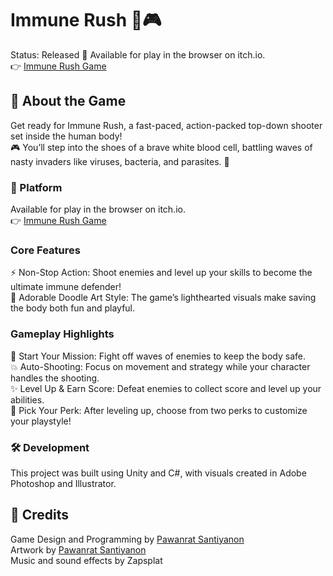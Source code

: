 # Immune Rush 🦠🎮
Status: Released 🎊
Available for play in the browser on itch.io. <br/>
👉 [Immune Rush Game](https://pawanratsantiyanon.itch.io/immune-rush)

## 🌟 About the Game
Get ready for Immune Rush, a fast-paced, action-packed top-down shooter set inside the human body! <br/>
🎮 You’ll step into the shoes of a brave white blood cell, battling waves of nasty invaders like viruses, bacteria, and parasites. 🦠

### 🎯 Platform
Available for play in the browser on itch.io. <br/>
👉 [Immune Rush Game](https://pawanratsantiyanon.itch.io/immune-rush)

### Core Features
⚡ Non-Stop Action: Shoot enemies and level up your skills to become the ultimate immune defender!<br/>
🎨 Adorable Doodle Art Style: The game’s lighthearted visuals make saving the body both fun and playful.<br/>

### Gameplay Highlights
🚀 Start Your Mission: Fight off waves of enemies to keep the body safe.<br/>
💥 Auto-Shooting: Focus on movement and strategy while your character handles the shooting.<br/>
✨ Level Up & Earn Score: Defeat enemies to collect score and level up your abilities.<br/>
🎁 Pick Your Perk: After leveling up, choose from two perks to customize your playstyle!<br/>

   
### 🛠️ Development
This project was built using Unity and C#, with visuals created in Adobe Photoshop and Illustrator.

## 📢 Credits 
Game Design and Programming by [Pawanrat Santiyanon](https://www.linkedin.com/in/pawanrat-santiyanon/)<br/>
Artwork by [Pawanrat Santiyanon](https://www.linkedin.com/in/pawanrat-santiyanon/)<br/>
Music and sound effects by Zapsplat<br/>
